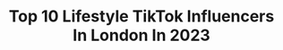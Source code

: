 ---
title: Top 10 Lifestyle TikTok Influencers In London In 2023
description: >-
  Find top lifestyle TikTok influencers in London in 2023. Most popular hashtags: #fyp #london #foryou #lifestyle.
platform: TikTok
hits: 32
text_top: Identify the most popular TikTok profiles on inBeat.
text_bottom: Our search engine aggregates 32 TikTok influencers like this in London, United Kingdom for you to connect with.
profiles:
  - username: "jessietrueman"
    fullname: >-
      Jessie
    bio: >-
      Yes, I am Smallex4ft11’s sister
    location: "United Kingdom"
    followers: 7278
    engagement: 818
    commentsToLikes: 0.031263
    id: ckavitzxjr8qt0j23pdax0b1k
    verified: false
    hashtags: "#art, #foryou, #sewing, #aesthetic"
  - username: "luxuryliving"
    fullname: >-
      The Luxury Living
    bio: >-
      The luxury lifestyle platform 📽 All original content
    location: "United Kingdom"
    followers: 444700
    engagement: 834
    commentsToLikes: 0.008956
    id: ckan17dh4u2xm0i78asnhe819
    verified: false
    hashtags: "#london, #lifestyle, #luxuryliving, #bentley"
  - username: "happymultani1"
    fullname: >-
      Happy Multani
    bio: >-
      SINGH👳🏻♂️TRUCKIE 🚚 🎂 14 OCT 🇵🇹🛫 🛬🇬🇧
    location: "United Kingdom"
    followers: 4433
    engagement: 766
    commentsToLikes: 0.039168
    id: ck80oc899gqrn0j78vig5hftb
    verified: false
    hashtags: "#tiktokuk, #hifination, #holidayszn, #justforfun"
  - username: "skinnydiplondon"
    fullname: >-
      skinnydiplondon
    bio: >-
      Lifestyle brand like no other. Designed in London 💕
    location: "United Kingdom"
    followers: 29000
    engagement: 1831
    commentsToLikes: 0.018587
    id: ckavl8u9quiov0j23bge9dzqi
    verified: true
    hashtags: "#blackfriday2020, #fyp, #skinnydiplondon, #foryoupage"
  - username: "lifestyle.maddy"
    fullname: >-
      maddy🤍
    bio: >-
      blm! GO FOLLOW MY INSTAGRAM! <3 biz- lifestyle.maddyy@gmail.com
    location: "United Kingdom"
    followers: 124800
    engagement: 2125
    commentsToLikes: 0.047874
    id: ckcv44if9opyg0j23k3p2peh0
    verified: false
    hashtags: "#summer, #foryou, #morning, #routine"
  - username: "tahsincooks"
    fullname: >-
      tahsincooks
    bio: >-
      21 ☁️ N London 🇬🇧
    location: "United Kingdom"
    followers: 17700
    engagement: 928
    commentsToLikes: 0.048808
    id: ckdncq5kbgq0o0j23mmae270k
    verified: false
    hashtags: "#easy, #food, #grubspot, #london"
  - username: "naomijaneadams"
    fullname: >-
      Naomi Jane Adams
    bio: >-
      Official Account Naomi Jane Adams Travel & Fashion & Lifestyle
    location: "United Kingdom"
    followers: 5477
    engagement: 614
    commentsToLikes: 0.039632
    id: cka0paawl7fy80i78ohqh4db5
    verified: false
    hashtags: "#london, #catsoftiktok, #beautifulhotels, #fyp"
  - username: "luxury_watches"
    fullname: >-
      mdn_watches
    bio: >-
      ⌚️ Watch Dealer 📍London 👉🏻 Instagram: mdn_watches
    location: "United Kingdom"
    followers: 12100
    engagement: 521
    commentsToLikes: 0.039494
    id: ck8f89jya3dsf0j782x8waib3
    verified: false
    hashtags: "#oysterflex, #yachtmaster, #viral, #goldwatch"
  - username: "bingerspingers"
    fullname: >-
      George Bingham
    bio: >-
      Food. Fitness. Health. Wealth. Lifestyle. Here for a good time, not a long time!
    location: "United Kingdom"
    followers: 469100
    engagement: 562
    commentsToLikes: 0.008791
    id: ck9k05ippbjno0j78ynntubi9
    verified: false
    hashtags: "#fyp, #learnontiktok, #foryoupage, #fuelforfitness"
  - username: "demelzamay"
    fullname: >-
      Demelza
    bio: >-
      Welcome to my uni life/fitness lifestyle DEMELZA20 for 20% off Misfitshealth💪🏼
    location: "United Kingdom"
    followers: 84500
    engagement: 571
    commentsToLikes: 0.011708
    id: cka0gtk2b5zlq0i78ehasolh2
    verified: false
    hashtags: "#zara, #workout, #gym, #foryou"
---
